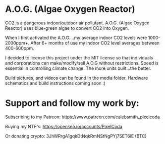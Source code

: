 # A.O.G. (Algae Oxygen Reactor)

CO2 is a dangerous indoor/outdoor air pollutant. A.O.G. (Algae Oxygen Reactor) uses blue-green algae to convert CO2 into Oxygen.

When I first activated the A.O.G....my average indoor CO2 levels were 1000-2000ppm+.  After 6+ months of use my indoor CO2 level averages between 400-600ppm. 

I decided to license this project under the MIT license so that individuals and corporations can make/modify/sell A.O.G without restrictions. Speed is essential in controlling climate change. The more units built...the better.

Build pictures, and videos can be found in the media folder. 
Hardware schematics and build instructions coming soon :)

# Support and follow my work by:

Subscribing to my Patreon:
https://www.patreon.com/calebsmith_pixelcoda

Buying my NTF's:
https://opensea.io/accounts/PixelCoda

Or donating crypto:
3JhWRrgA1gqkDtNqkRmNStNgPYj7SET6iE (BTC)